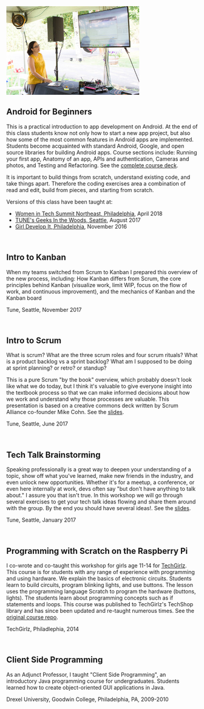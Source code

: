 <img class="feature-image-right" src="images/audrey_gitw_teaching_left.jpg" alt="photo of me teaching the Android for Beginners class in 2017 at Geeks in the Woods">

## Android for Beginners

This is a practical introduction to app development on Android. At the end of this class students know not only how to start a new app project, but also how some of the most common features in Android apps are implemented. Students become acquainted with standard Android, Google, and open source libraries for building Android apps. Course sections include: Running your first app, Anatomy of an app, APIs and authentication, Cameras and photos, and Testing and Refactoring. See the [complete course deck](http://audreytroutt.com/android-beginners/#/).

It is important to build things from scratch, understand existing code, and take things apart. Therefore the coding exercises area a combination of read and edit, build from pieces, and starting from scratch.

Versions of this class have been taught at:

*   [Women in Tech Summit Northeast, Philadelphia](https://womenintechsummit.net/intro-to-android-development/), April 2018
*   [TUNE's Geeks In the Woods, Seattle](https://www.tune.com/blog/geeks-woods-tunes-developer-retreat/), August 2017
*   [Girl Develop It, Philadelphia](https://www.meetup.com/Girl-Develop-It-Philadelphia/events/234942405/), November 2016

<br>

## Intro to Kanban

When my teams switched from Scrum to Kanban I prepared this overview of the new process, including: How Kanban differs from Scrum, the core principles behind Kanban (visualize work, limit WIP, focus on the flow of work, and continuous improvement), and the mechanics of Kanban and the Kanban board

Tune, Seattle, November 2017

<br>

## Intro to Scrum

What is scrum? What are the three scrum roles and four scrum rituals? What is a product backlog vs a sprint backlog? What am I supposed to be doing at sprint planning? or retro? or standup?

This is a pure Scrum "by the book" overview, which probably doesn't look like what we do today, but I think it's valuable to give everyone insight into the textbook process so that we can make informed decisions about how we work and understand why those processes are valuable. This presentation is based on a creative commons deck written by Scrum Alliance co-founder Mike Cohn. See the [slides](https://speakerdeck.com/atroutt/intro-to-scrum-fork-from-mountain-goat).

Tune, Seattle, June 2017

<br>

## Tech Talk Brainstorming

Speaking professionally is a great way to deepen your understanding of a topic, show off what you've learned, make new friends in the industry, and even unlock new opportunities. Whether it's for a meetup, a conference, or even here internally at work, devs often say "but don't have anything to talk about." I assure you that isn't true. In this workshop we will go through several exercises to get your tech talk ideas flowing and share them around with the group. By the end you should have several ideas!. See the [slides](https://speakerdeck.com/atroutt/tech-talk-brainstorming).

Tune, Seattle, January 2017

<br>

## Programming with Scratch on the Raspberry Pi

I co-wrote and co-taught this workshop for girls age 11-14 for [TechGirlz](http://www.techgirlz.org/). This course is for students with any range of experience with programming and using hardware. We explain the basics of electronic circuits. Students learn to build circuits, program blinking lights, and use buttons. The lesson uses the programming language Scratch to program the hardware (buttons, lights). The students learn about programming concepts such as if statements and loops. This course was published to TechGirlz's TechShop library and has since been updated and re-taught numerous times. See the [original course repo](https://github.com/atroutt/scratch-pi).

TechGirlz, Philadlephia, 2014

<br>

## Client Side Programming

As an Adjunct Professor, I taught "Client Side Programming", an introductory Java programming course for undergraduates. Students learned how to create object-oriented GUI applications in Java.

Drexel University, Goodwin College, Philadelphia, PA, 2009-2010

<div class="clearfix"></div>
